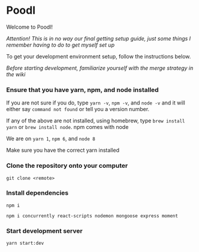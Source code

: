 # Poodl
Welcome to Poodl!

_Attention! This is in no way our final getting setup guide, just some things I remember having to do to get myself set up_

To get your development environment setup, follow the instructions below.

_Before starting development, familiarize yourself with the merge strategy in the wiki_

### Ensure that you have yarn, npm, and node installed
If you are not sure if you do, type `yarn -v`, `npm -v`, and `node -v` and it will either say `command not found` or tell you a version number.

If any of the above are not installed, using homebrew, type `brew install yarn` or `brew install node`. npm comes with node

We are on `yarn 1`, `npm 6`, and `node 8`

Make sure you have the correct yarn installed

### Clone the repository onto your computer

`git clone <remote>`

### Install dependencies

`npm i`

`npm i concurrently react-scripts nodemon mongoose express moment`

### Start development server

`yarn start:dev`
